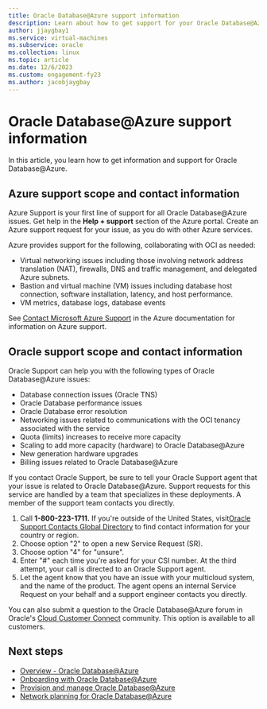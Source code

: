 ```yaml
---
title: Oracle Database@Azure support information 
description: Learn about how to get support for your Oracle Database@Azure.
author: jjaygbay1
ms.service: virtual-machines
ms.subservice: oracle
ms.collection: linux
ms.topic: article
ms.date: 12/6/2023
ms.custom: engagement-fy23
ms.author: jacobjaygbay
---
```


# Oracle Database@Azure support information 

In this article, you learn how to get information and support for Oracle Database@Azure.

## Azure support scope and contact information 

Azure Support is your first line of support for all Oracle Database@Azure issues. Get help in the **Help + support** section of the Azure portal. Create an Azure support request for your issue, as you do with other Azure services.

Azure provides support for the following, collaborating with OCI as needed:

- Virtual networking issues including those involving network address translation (NAT), firewalls, DNS and traffic management, and delegated Azure subnets.
- Bastion and virtual machine (VM) issues including database host connection, software installation, latency, and host performance.
- VM metrics, database logs, database events

See [Contact Microsoft Azure Support](https://support.microsoft.com/topic/contact-microsoft-azure-support-2315e669-8b1f-493b-5fb1-d88a8736ffe4) in the Azure documentation for information on Azure support.

## Oracle support scope and contact information 

Oracle Support can help you with the following types of Oracle Database@Azure issues:

-   Database connection issues (Oracle TNS)
-   Oracle Database performance issues
-   Oracle Database error resolution
-   Networking issues related to communications with the OCI tenancy associated with the service
-   Quota (limits) increases to receive more capacity
-   Scaling to add more capacity (hardware) to Oracle Database@Azure
-   New generation hardware upgrades
-   Billing issues related to Oracle Database@Azure

If you contact Oracle Support, be sure to tell your Oracle Support agent that your issue is related to Oracle Database@Azure. Support requests for this service are handled by a team that specializes in these deployments. A member of the support team contacts you directly.

1.  Call **1-800-223-1711.** If you're outside of the United States, visit[Oracle Support Contacts Global Directory](https://www.oracle.com/support/contact.html) to find contact information for your country or region.
2.  Choose option "2" to open a new Service Request (SR).
3.  Choose option "4" for "unsure".
4.  Enter "#" each time you're asked for your CSI number. At the third attempt, your call is directed to an Oracle Support agent.
5. Let the agent know that you have an issue with your multicloud system, and the name of the product. The agent opens an internal Service Request on your behalf and a support engineer contacts you directly.

You can also submit a question to the Oracle Database@Azure forum in Oracle's [Cloud Customer Connect](https://community.oracle.com/customerconnect/categories/oracle-cloud-infrastructure-and-platform) community. This option is available to all customers.

## Next steps

- [Overview - Oracle Database@Azure](database-overview.md)
- [Onboarding with Oracle Database@Azure](onboarding-oracle-database.md)
- [Provision and manage Oracle Database@Azure](provision-oracle-database.md)
- [Network planning for Oracle Database@Azure](oracle-database-solution-design.md)
